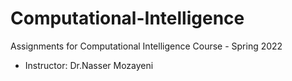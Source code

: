 # Computational-Intelligence
Assignments for Computational Intelligence Course - Spring 2022
- Instructor: Dr.Nasser Mozayeni
